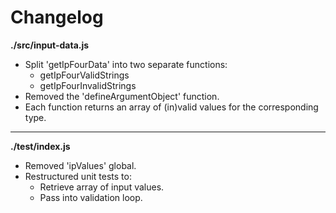 # Changelog

**./src/input-data.js**
* Split 'getIpFourData' into two separate functions:
	* getIpFourValidStrings
	* getIpFourInvalidStrings
* Removed the 'defineArgumentObject' function.
* Each function returns an array of (in)valid values for the corresponding type.

---

**./test/index.js**
* Removed 'ipValues' global.
* Restructured unit tests to:
	* Retrieve array of input values.
	* Pass into validation loop.
